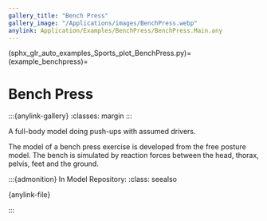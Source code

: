 ```yaml
---
gallery_title: "Bench Press"
gallery_image: "/Applications/images/BenchPress.webp"
anylink: Application/Examples/BenchPress/BenchPress.Main.any
---
```


(sphx_glr_auto_examples_Sports_plot_BenchPress.py)=
(example_benchpress)=
# Bench Press

:::{anylink-gallery}
:classes: margin
:::


A full-body model doing push-ups with assumed drivers.


The model of a bench press exercise is developed from the free posture model.
The bench is simulated by reaction forces between the head, thorax, pelvis,
feet and the ground.


:::{admonition} In Model Repository:
:class: seealso

{anylink-file}` `

:::
